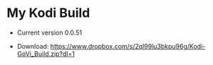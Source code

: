 # My Kodi Build
-  Current version 0.0.51

-  Download: https://www.dropbox.com/s/2ql99lu3bkpu96g/Kodi-GoVi_Build.zip?dl=1

